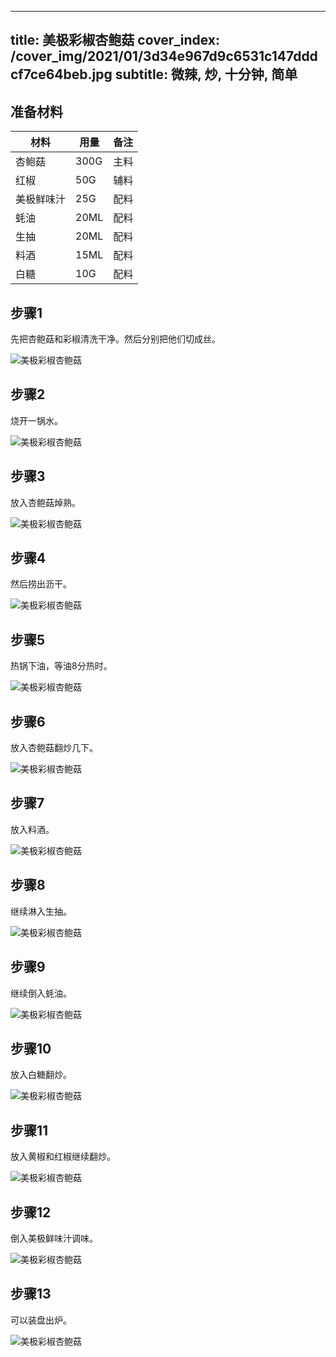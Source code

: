 
---
title: 美极彩椒杏鲍菇
cover_index: /cover_img/2021/01/3d34e967d9c6531c147dddcf7ce64beb.jpg
subtitle: 微辣, 炒, 十分钟, 简单
---

## 准备材料

| 材料     | 用量 | 备注|
| ------- | ----- | --- |
| 杏鲍菇 | 300G| 主料 |
| 红椒 | 50G| 辅料 |
| 美极鲜味汁 | 25G| 配料 |
| 蚝油 | 20ML| 配料 |
| 生抽 | 20ML| 配料 |
| 料酒 | 15ML| 配料 |
| 白糖 | 10G| 配料 |

## 步骤1

先把杏鲍菇和彩椒清洗干净。然后分别把他们切成丝。

![美极彩椒杏鲍菇](https://i8.meishichina.com/attachment/recipe/201010/201010071653177.jpg?x-oss-process=style/p320) 

## 步骤2

烧开一锅水。

![美极彩椒杏鲍菇](https://i8.meishichina.com/attachment/recipe/201010/201010071653563.jpg?x-oss-process=style/p320) 

## 步骤3

放入杏鲍菇焯熟。

![美极彩椒杏鲍菇](https://i8.meishichina.com/attachment/recipe/201010/201010071654284.jpg?x-oss-process=style/p320) 

## 步骤4

然后捞出沥干。

![美极彩椒杏鲍菇](https://i8.meishichina.com/attachment/recipe/201010/201010071656488.jpg?x-oss-process=style/p320) 

## 步骤5

热锅下油，等油8分热时。

![美极彩椒杏鲍菇](https://i8.meishichina.com/attachment/recipe/201010/201010071657443.jpg?x-oss-process=style/p320) 

## 步骤6

放入杏鲍菇翻炒几下。

![美极彩椒杏鲍菇](https://i8.meishichina.com/attachment/recipe/201010/201010071658317.jpg?x-oss-process=style/p320) 

## 步骤7

放入料酒。

![美极彩椒杏鲍菇](https://i8.meishichina.com/attachment/recipe/201010/201010071659003.jpg?x-oss-process=style/p320) 

## 步骤8

继续淋入生抽。

![美极彩椒杏鲍菇](https://i8.meishichina.com/attachment/recipe/201010/201010071700251.jpg?x-oss-process=style/p320) 

## 步骤9

继续倒入蚝油。

![美极彩椒杏鲍菇](https://i8.meishichina.com/attachment/recipe/201010/201010071700563.jpg?x-oss-process=style/p320) 

## 步骤10

放入白糖翻炒。

![美极彩椒杏鲍菇](https://i8.meishichina.com/attachment/recipe/201010/201010071702190.jpg?x-oss-process=style/p320) 

## 步骤11

放入黄椒和红椒继续翻炒。

![美极彩椒杏鲍菇](https://i8.meishichina.com/attachment/recipe/201010/201010071703205.jpg?x-oss-process=style/p320) 

## 步骤12

倒入美极鲜味汁调味。

![美极彩椒杏鲍菇](https://i8.meishichina.com/attachment/recipe/201010/201010071706510.jpg?x-oss-process=style/p320) 

## 步骤13

可以装盘出炉。

![美极彩椒杏鲍菇](https://i8.meishichina.com/attachment/recipe/201010/201010071707403.jpg?x-oss-process=style/p320) 

